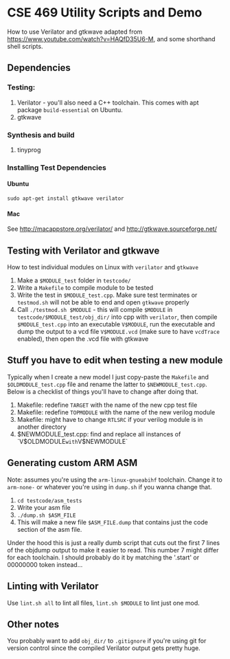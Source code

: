 # CSE 469 Utility Scripts and Demo
How to use Verilator and gtkwave adapted from https://www.youtube.com/watch?v=HAQfD35U6-M, and some shorthand shell scripts.

## Dependencies

### Testing:
1. Verilator - you'll also need a C++ toolchain. This comes with apt package `build-essential` on Ubuntu.
2. gtkwave

### Synthesis and build
1. tinyprog

### Installing Test Dependencies

#### Ubuntu
`sudo apt-get install gtkwave verilator`

#### Mac
See http://macappstore.org/verilator/ and http://gtkwave.sourceforge.net/

## Testing with Verilator and gtkwave 
How to test individual modules on Linux with `verilator` and `gtkwave`
1. Make a `$MODULE_test` folder in `testcode/`
2. Write a `Makefile` to compile module to be tested
3. Write the test in `$MODULE_test.cpp`. Make sure test terminates or `testmod.sh` will not be able to end and open `gtkwave` properly
4. Call `./testmod.sh $MODULE` - this will compile `$MODULE` in `testcode/$MODULE_test/obj_dir/` into cpp with `verilator`, then compile `$MODULE_test.cpp` into an executable `V$MODULE`, run the executable and dump the output to a vcd file `V$MODULE.vcd` (make sure to have `vcdTrace` enabled), then open the .vcd file with gtkwave

## Stuff you have to edit when testing a new module
Typically when I create a new model I just copy-paste the `Makefile` and `$OLDMODULE_test.cpp` file and rename the latter to `$NEWMODULE_test.cpp`. Below is a checklist of things you'll have to change after doing that.
1. Makefile: redefine `TARGET` with the name of the new cpp test file
2. Makefile: redefine `TOPMODULE` with the name of the new verilog module
3. Makefile: might have to change `RTLSRC` if your verilog module is in another directory
4. $NEWMODULE_test.cpp: find and replace all instances of `V$OLDMODULE` with `V$NEWMODULE` 

## Generating custom ARM ASM
Note: assumes you're using the `arm-linux-gnueabihf` toolchain. Change it to `arm-none-` or whatever you're using in `dump.sh` if you wanna change that.
1. `cd testcode/asm_tests`
2. Write your asm file
3. `./dump.sh $ASM_FILE`
4. This will make a new file `$ASM_FILE.dump` that contains just the code section of the asm file.

Under the hood this is just a really dumb script that cuts out the first 7 lines of the objdump output to make it easier to read. This number 7 might differ for each toolchain. I should probably do it by matching the '.start' or 00000000 token instead...

## Linting with Verilator
Use `lint.sh all` to lint all files, `lint.sh $MODULE` to lint just one mod.

## Other notes
You probably want to add `obj_dir/` to `.gitignore` if you're using git for version control since the compiled Verilator output gets pretty huge.
